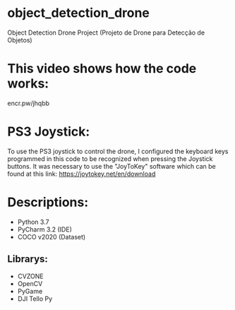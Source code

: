 # object_detection_drone
 Object Detection Drone Project (Projeto de Drone para Detecção de Objetos)

# This video shows how the code works:
encr.pw/jhqbb

# PS3 Joystick:
To use the PS3 joystick to control the drone, I configured the keyboard keys programmed in
this code to be recognized when pressing the Joystick buttons. It was necessary to use the 
"JoyToKey" software which can be found at this link:
https://joytokey.net/en/download

# Descriptions:

- Python 3.7
- PyCharm 3.2 (IDE)
- COCO v2020 (Dataset)

## Librarys:
- CVZONE
- OpenCV
- PyGame
- DJI Tello Py